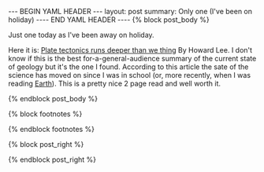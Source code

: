 --- BEGIN YAML HEADER ---
layout: post
summary: Only one (I've been on holiday)
---- END YAML HEADER ----
{% block post_body %}

Just one today as I've been away on holiday.

Here it is: [Plate tectonics runs deeper than we thing](https://arstechnica.com/science/2019/10/plate-tectonics-runs-deeper-than-we-thought/) By Howard Lee. I don't know if this is the best for-a-general-audience summary of the current state of geology but it's the one I found. According to this article the sate of the science has moved on since I was in school (or, more recently, when I was reading [Earth](https://www.goodreads.com/book/show/373572.Earth)). This is a pretty nice 2 page read and well worth it.

{% endblock post_body %}

{% block footnotes %}

{% endblock footnotes %}

{% block post_right %}

{% endblock post_right %}
